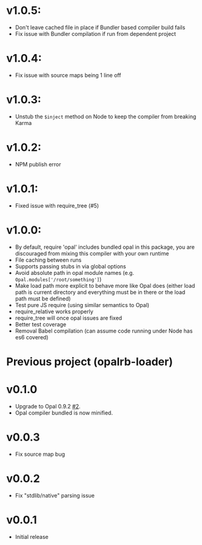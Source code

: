 # v1.0.5:
* Don't leave cached file in place if Bundler based compiler build fails
* Fix issue with Bundler compilation if run from dependent project

# v1.0.4:
* Fix issue with source maps being 1 line off

# v1.0.3:
* Unstub the `$inject` method on Node to keep the compiler from breaking Karma

# v1.0.2:
* NPM publish error

# v1.0.1:
* Fixed issue with require_tree (#5)

# v1.0.0:
* By default, require 'opal' includes bundled opal in this package, you are discouraged from mixing this compiler with your own runtime
* File caching between runs
* Supports passing stubs in via global options
* Avoid absolute path in opal module names (e.g. `Opal.modules['/root/something']`)
* Make load path more explicit to behave more like Opal does (either load path is current directory and everything must be in there or the load path must be defined)
* Test pure JS require (using similar semantics to Opal)
* require_relative works properly
* require_tree will once opal issues are fixed
* Better test coverage
* Removal Babel compilation (can assume code running under Node has es6 covered)

# Previous project (opalrb-loader)

# v0.1.0
* Upgrade to Opal 0.9.2 [#2](https://github.com/cj/opalrb-loader/issues/2).
* Opal compiler bundled is now minified.

# v0.0.3

* Fix source map bug

# v0.0.2

* Fix "stdlib/native" parsing issue

# v0.0.1

* Initial release
